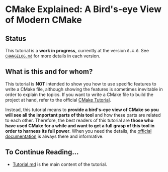 # CMake Explained: A Bird's-eye View of Modern CMake

## Status

This tutorial is a **work in progress**, currently at the version `0.4.0`. See [`CHANGELOG.md`](./CHANGELOG.md) for more details in each version.

## What is this and for whom?

This tutorial is **NOT** intended to show you how to use specific features to write a CMake file, although showing the features is sometimes inevitable in order to explain the topics. If you want to write a CMake file to build the project at hand, refer to the official [CMake Tutorial](https://cmake.org/cmake/help/latest/guide/tutorial/index.html).

Instead, this tutorial means to **provide a bird's-eye view of CMake so you will see all the important parts of this tool** and how these parts are related to each other. Therefore, the best readers of this tutorial are **those who have used CMake for a while and want to get a full grasp of this tool in order to harness its full power**. When you need the details, the [official documentation](https://cmake.org/cmake/help/latest/index.html) is always there and informative.

## To Continue Reading...

- [Tutorial.md](./Tutorial.md) is the main content of the tutorial.
